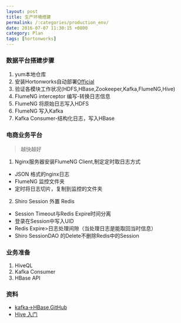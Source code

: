 ```yaml
---
layout: post
title: 生产环境搭建
permalink: /:categories/production_env/
date: 2016-07-07 11:30:15 +0800
category: Plan
tags: [hortonworks]
---
```


### 数据平台搭建步骤

1. yum本地仓库
2. 安装Hortonworks自动部署[Official](http://docs.hortonworks.com/HDPDocuments/Ambari-2.2.2.0/bk_Installing_HDP_AMB/content/index.html)
3. 验证各模块工作状况(HDFS,HBase,Zookeeper,Kafka,FlumeNG,Hive)
4. FlumeNG interceptor 编写-转换日志信息
5. FlumeNG 将原始日志写入HDFS
6. FlumeNG 写入Kafka
7. Kafka Consumer-结构化日志，写入HBase


### 电商业务平台

> 越快越好

1. Nginx服务器安装FlumeNG Client,制定定时取日志方式
  * JSON 格式的nginx日志
  * FlumeNG 监控文件夹
  * 定时将日志切片，复制到监控的文件夹
2. Shiro Session 外置 Redis
  * Session Timeout与Redis Expire时间分离
  * 登录在Session中写入UID
  * Redis Expire>日志处理间隙（当处理日志是能取回当时信息）
  * Shiro SessionDAO 的Delete不删除Redis中的Session

### 业务准备

1. HiveQL
2. Kafka Consumer
3. HBase API

### 资料

* [kafka->HBase,GitHub](https://github.com/weizhenyi/storm-kafka-Log-Consumer)
* [Hive 入门](http://www.aboutyun.com/forum.php?mod=viewthread&tid=7598&extra=page%3D1)
